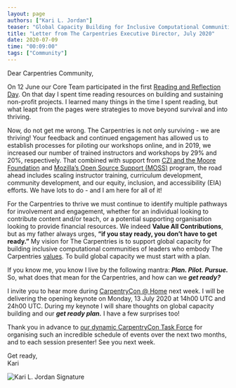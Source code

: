 ```yaml
---
layout: page
authors: ["Kari L. Jordan"]
teaser: "Global Capacity Building for Inclusive Computational Communities"
title: "Letter from The Carpentries Executive Director, July 2020"
date: 2020-07-09
time: "00:09:00"
tags: ["Community"]
---
```

Dear Carpentries Community,<br />

On 12 June our Core Team participated in the first [Reading and Reflection Day](https://carpentries.org/blog/2020/06/reading-reflection-days/). On that day I spent time reading resources on building and sustaining non-profit projects. I learned many things in the time I spent reading, but what leapt from the pages were strategies to move beyond survival and into thriving.

Now, do not get me wrong. The Carpentries is not only surviving - we are thriving! Your feedback and continued engagement has allowed us to establish processes for piloting our workshops online, and in 2019, we increased our number of trained instructors and workshops by 29% and 20%, respectively. That combined with support from [CZI and the Moore Foundation](https://carpentries.org/blog/2019/11/czi-moore-grant/) and [Mozilla’s Open Source Support (MOSS)](https://carpentries.org/blog/2020/02/mozilla-grant-announcement/) program, the road ahead includes scaling instructor training, curriculum development, community development, and our equity, inclusion, and accessibility (EIA) efforts. We have lots to do - and I am here for all of it!

For the Carpentries to thrive we must continue to identify multiple pathways for involvement and engagement, whether for an individual looking to contribute content and/or teach, or a potential supporting organisation looking to provide financial resources. We indeed **Value All Contributions**, but as my father always urges, **“if you stay ready, you don’t have to get ready.”** My vision for The Carpentries is to support global capacity for building inclusive computational communities of leaders who embody The Carpentries [values](https://carpentries.org/values/). To build global capacity we must start with a plan.

If you know me, you know I live by the following mantra: ***Plan. Pilot. Pursue.*** So, what does that mean for the Carpentries, and how can we ***get ready?***

I invite you to hear more during [CarpentryCon @ Home](https://2020.carpentrycon.org/schedule/#session-0) next week. I will be delivering the opening keynote on Monday, 13 July 2020 at 14h00 UTC and 24h00 UTC. During my keynote I will share thoughts on global capacity building and our ***get ready plan.*** I have a few surprises too!

Thank you in advance to [our dynamic CarpentryCon Task Force](http://2020.carpentrycon.org/task-force/) for organising such an incredible schedule of events over the next two months, and to each session presenter! See you next week.

Get ready,<br />
Kari

![Kari L. Jordan Signature](/blog/2020/07/Kari-Signature.png)
